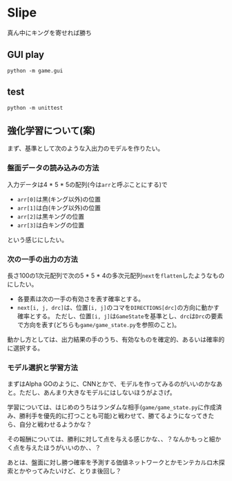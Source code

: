 # Slipe
真ん中にキングを寄せれば勝ち

## GUI play
`python -m game.gui`

## test
`python -m unittest`

## 強化学習について(案)
まず、基準として次のような入出力のモデルを作りたい。

### 盤面データの読み込みの方法
入力データは4 * 5 * 5の配列(今は`arr`と呼ぶことにする)で
- `arr[0]`は黒(キング以外)の位置
- `arr[1]`は白(キング以外)の位置
- `arr[2]`は黒キングの位置
- `arr[3]`は白キングの位置

という感じにしたい。

### 次の一手の出力の方法
長さ100の1次元配列で次の5 * 5 * 4の多次元配列`next`を`flatten`したようなものにしたい。
- 各要素は次の一手の有効さを表す確率とする。
- `next[i, j, drc]`は、位置`[i, j]`のコマを`DIRECTIONS[drc]`の方向に動かす確率とする。
ただし、位置`[i, j]`は`GameState`を基準とし、`drc`は`Drc`の要素で方向を表す(どちらも`game/game_state.py`を参照のこと)。

動かし方としては、出力結果の手のうち、有効なものを確定的、あるいは確率的に選択する。

### モデル選択と学習方法
まずはAlpha GOのように、CNNとかで、モデルを作ってみるのがいいのかなあと。ただし、あんまり大きなモデルにはしないほうがよさげ。

学習については、はじめのうちはランダムな相手(`game/game_state.py`に作成済み、勝利手を優先的に打つことも可能)と戦わせて、勝てるようになってきたら、自分と戦わせるようかな？

その報酬については、勝利に対して点を与える感じかな、、？なんかもっと細かく点を与えたほうがいいのか、、？

あとは、盤面に対し勝つ確率を予測する価値ネットワークとかモンテカルロ木探索とかやってみたいけど、とりま後回し？

